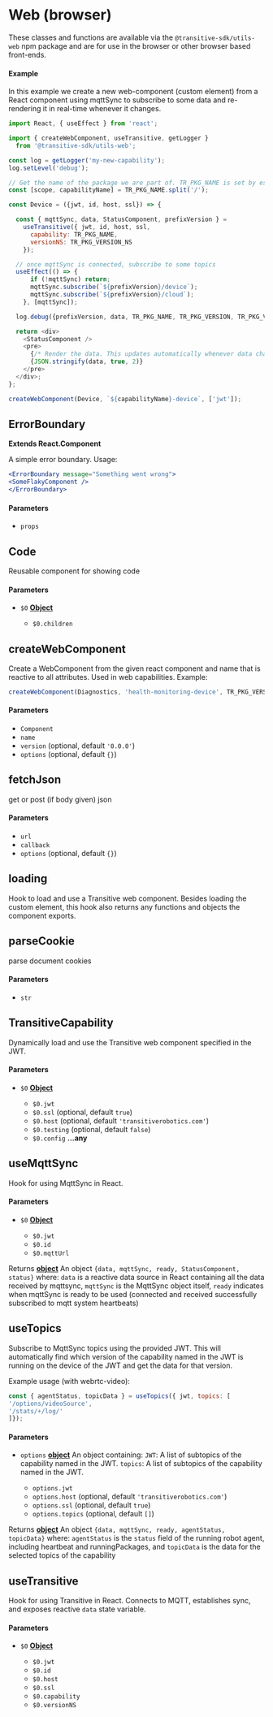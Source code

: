 # Web (browser)

These classes and functions are available via the `@transitive-sdk/utils-web` npm package and are for use in the browser or other browser based front-ends.

#### Example

In this example we create a new web-component (custom element) from a React component using mqttSync to subscribe to some data and re-rendering it in real-time whenever it changes.

```js
import React, { useEffect } from 'react';

import { createWebComponent, useTransitive, getLogger }
  from '@transitive-sdk/utils-web';

const log = getLogger('my-new-capability');
log.setLevel('debug');

// Get the name of the package we are part of. TR_PKG_NAME is set by esbuild.
const [scope, capabilityName] = TR_PKG_NAME.split('/');

const Device = ({jwt, id, host, ssl}) => {

  const { mqttSync, data, StatusComponent, prefixVersion } =
    useTransitive({ jwt, id, host, ssl,
      capability: TR_PKG_NAME,
      versionNS: TR_PKG_VERSION_NS
    });

  // once mqttSync is connected, subscribe to some topics
  useEffect(() => {
      if (!mqttSync) return;
      mqttSync.subscribe(`${prefixVersion}/device`);
      mqttSync.subscribe(`${prefixVersion}/cloud`);
    }, [mqttSync]);

  log.debug({prefixVersion, data, TR_PKG_NAME, TR_PKG_VERSION, TR_PKG_VERSION_NS});

  return <div>
    <StatusComponent />
    <pre>
      {/* Render the data. This updates automatically whenever data changes. */}
      {JSON.stringify(data, true, 2)}
    </pre>
  </div>;
};

createWebComponent(Device, `${capabilityName}-device`, ['jwt']);
```

<!-- Generated by documentation.js. Update this documentation by updating the source code. -->

## ErrorBoundary

**Extends React.Component**

A simple error boundary. Usage:

```jsx
<ErrorBoundary message="Something went wrong">
<SomeFlakyComponent />
</ErrorBoundary>
```

#### Parameters

*   `props` &#x20;

## Code

Reusable component for showing code

#### Parameters

*   `$0` **[Object][1]**&#x20;

    *   `$0.children` &#x20;

## createWebComponent

Create a WebComponent from the given react component and name that is
reactive to all attributes. Used in web capabilities. Example:

```js
createWebComponent(Diagnostics, 'health-monitoring-device', TR_PKG_VERSION);
```

#### Parameters

*   `Component` &#x20;
*   `name` &#x20;
*   `version`   (optional, default `'0.0.0'`)
*   `options`   (optional, default `{}`)

## fetchJson

get or post (if body given) json

#### Parameters

*   `url` &#x20;
*   `callback` &#x20;
*   `options`   (optional, default `{}`)

## loading

Hook to load and use a Transitive web component. Besides loading the custom
element, this hook also returns any functions and objects the component exports.

## parseCookie

parse document cookies

#### Parameters

*   `str` &#x20;

## TransitiveCapability

Dynamically load and use the Transitive web component specified in the JWT.

#### Parameters

*   `$0` **[Object][1]**&#x20;

    *   `$0.jwt` &#x20;
    *   `$0.ssl`   (optional, default `true`)
    *   `$0.host`   (optional, default `'transitiverobotics.com'`)
    *   `$0.testing`   (optional, default `false`)
    *   `$0.config` **...any**&#x20;

## useMqttSync

Hook for using MqttSync in React.

#### Parameters

*   `$0` **[Object][1]**&#x20;

    *   `$0.jwt` &#x20;
    *   `$0.id` &#x20;
    *   `$0.mqttUrl` &#x20;

Returns **[object][1]** An object `{data, mqttSync, ready, StatusComponent, status}`
where:
`data` is a reactive data source in React containing all the data received by
mqttsync,
`mqttSync` is the MqttSync object itself,
`ready` indicates when mqttSync is ready to be used (connected and received
successfully subscribed to mqtt system heartbeats)

## useTopics

Subscribe to MqttSync topics using the provided JWT. This will
automatically find which version of the capability named in the JWT is running
on the device of the JWT and get the data for that version.

Example usage (with webrtc-video):

```js
const { agentStatus, topicData } = useTopics({ jwt, topics: [
'/options/videoSource',
'/stats/+/log/'
]});
```

#### Parameters

*   `options` **[object][1]** An object containing:
    `JWT`: A list of subtopics of the capability named in the JWT.
    `topics`: A list of subtopics of the capability named in the JWT.

    *   `options.jwt` &#x20;
    *   `options.host`   (optional, default `'transitiverobotics.com'`)
    *   `options.ssl`   (optional, default `true`)
    *   `options.topics`   (optional, default `[]`)

Returns **[object][1]** An object `{data, mqttSync, ready, agentStatus, topicData}`
where:
`agentStatus` is the `status` field of the running robot agent, including
heartbeat and runningPackages, and
`topicData` is the data for the selected topics of the capability

## useTransitive

Hook for using Transitive in React. Connects to MQTT, establishes sync, and
exposes reactive `data` state variable.

#### Parameters

*   `$0` **[Object][1]**&#x20;

    *   `$0.jwt` &#x20;
    *   `$0.id` &#x20;
    *   `$0.host` &#x20;
    *   `$0.ssl` &#x20;
    *   `$0.capability` &#x20;
    *   `$0.versionNS` &#x20;

[1]: https://developer.mozilla.org/docs/Web/JavaScript/Reference/Global_Objects/Object
